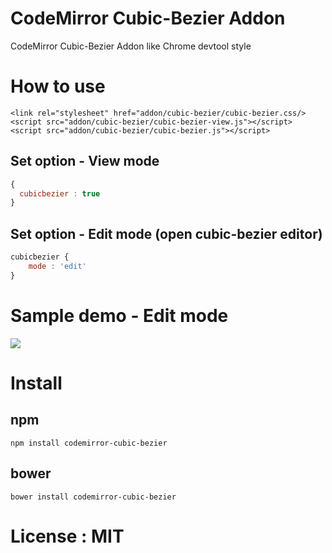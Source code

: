 # CodeMirror Cubic-Bezier Addon 

CodeMirror Cubic-Bezier Addon like Chrome devtool style      

# How to use 

```
<link rel="stylesheet" href="addon/cubic-bezier/cubic-bezier.css/>
<script src="addon/cubic-bezier/cubic-bezier-view.js"></script>
<script src="addon/cubic-bezier/cubic-bezier.js"></script> 
```

## Set option - View mode 

```javascript
{
  cubicbezier : true
}
```

## Set option - Edit mode (open cubic-bezier editor)

```javascript
cubicbezier {
    mode : 'edit'
}
```

# Sample demo - Edit mode 

<img src='http://i.giphy.com/26xBKjK30sT0d6JwI.gif' />

# Install 

## npm 

```npm
npm install codemirror-cubic-bezier
```

## bower 

```
bower install codemirror-cubic-bezier 
```

# License : MIT 
